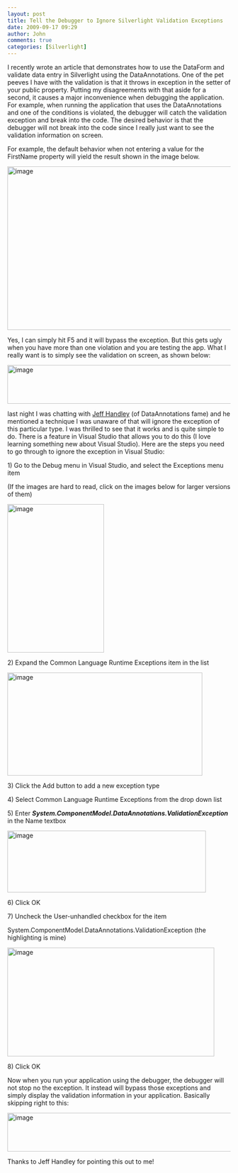 ```yaml
---
layout: post
title: Tell the Debugger to Ignore Silverlight Validation Exceptions
date: 2009-09-17 09:29
author: John
comments: true
categories: [Silverlight]
---
```

<p>I recently wrote an article that demonstrates how to use the DataForm and validate data entry in Silverlight using the DataAnnotations. One of the pet peeves I have with the validation is that it throws in exception in the setter of your public property. Putting my disagreements with that aside for a second, it causes a major inconvenience when debugging the application. For example, when running the application that uses the DataAnnotations and one of the conditions is violated, the debugger will catch the validation exception and break into the code. The desired behavior is that the debugger will not break into the code since I really just want to see the validation information on screen. </p>  <p>For example, the default behavior when not entering a value for the FirstName property will yield the result shown in the image below.</p>  <p><img style="border-bottom: 0px; border-left: 0px; display: inline; border-top: 0px; border-right: 0px" title="image" border="0" alt="image" src="http://images.johnpapa.net/wp-content/uploads/files/media/image/WindowsLiveWriter/TelltheDebuggertoIgnoreSilverlightValida_856D/image_3.png" width="556" height="368" /> </p>  <p>Yes, I can simply hit F5 and it will bypass the exception. But this gets ugly when you have more than one violation and you are testing the app. What I really want is to simply see the validation on screen, as shown below:</p>  <p><img style="border-bottom: 0px; border-left: 0px; display: inline; border-top: 0px; border-right: 0px" title="image" border="0" alt="image" src="http://images.johnpapa.net/wp-content/uploads/files/media/image/WindowsLiveWriter/TelltheDebuggertoIgnoreSilverlightValida_856D/image_8.png" width="558" height="87" /> </p>  <p>last night I was chatting with <a href="http://www.jeffhandley.com">Jeff Handley</a> (of DataAnnotations fame) and he mentioned a technique I was unaware of that will ignore the exception of this particular type. I was thrilled to see that it works and is quite simple to do. There is a feature in Visual Studio that allows you to do this (I love learning something new about Visual Studio). Here are the steps you need to go through to ignore the exception in Visual Studio:</p>  <p>1) Go to the Debug menu in Visual Studio, and select the Exceptions menu item</p>  <p>(If the images are hard to read, click on the images below for larger versions of them)</p>  <p><a href="http://images.johnpapa.net/wp-content/uploads/files/media/image/WindowsLiveWriter/TelltheDebuggertoIgnoreSilverlightValida_856D/image_7.png"><img style="border-bottom: 0px; border-left: 0px; display: inline; border-top: 0px; border-right: 0px" title="image" border="0" alt="image" src="http://images.johnpapa.net/wp-content/uploads/files/media/image/WindowsLiveWriter/TelltheDebuggertoIgnoreSilverlightValida_856D/image_thumb_2.png" width="218" height="334" /></a> </p>  <p></p>  <p></p>  <p>2) Expand the Common Language Runtime Exceptions item in the list</p>  <p><a href="http://images.johnpapa.net/wp-content/uploads/files/media/image/WindowsLiveWriter/TelltheDebuggertoIgnoreSilverlightValida_856D/image_10.png"><img style="border-bottom: 0px; border-left: 0px; display: inline; border-top: 0px; border-right: 0px" title="image" border="0" alt="image" src="http://images.johnpapa.net/wp-content/uploads/files/media/image/WindowsLiveWriter/TelltheDebuggertoIgnoreSilverlightValida_856D/image_thumb_3.png" width="440" height="232" /></a> </p>  <p>3) Click the Add button to add a new exception type</p>  <p>4) Select Common Language Runtime Exceptions from the drop down list</p>  <p>5) Enter <strong><em>System.ComponentModel.DataAnnotations.ValidationException</em></strong> in the Name textbox</p>  <p><a href="http://images.johnpapa.net/wp-content/uploads/files/media/image/WindowsLiveWriter/TelltheDebuggertoIgnoreSilverlightValida_856D/image_12.png"><img style="border-bottom: 0px; border-left: 0px; display: inline; border-top: 0px; border-right: 0px" title="image" border="0" alt="image" src="http://images.johnpapa.net/wp-content/uploads/files/media/image/WindowsLiveWriter/TelltheDebuggertoIgnoreSilverlightValida_856D/image_thumb_4.png" width="448" height="139" /></a> </p>  <p>6) Click OK</p>  <p>7) Uncheck the User-unhandled checkbox for the item</p>  <p> System.ComponentModel.DataAnnotations.ValidationException (the highlighting is mine)</p>  <p><a href="http://images.johnpapa.net/wp-content/uploads/files/media/image/WindowsLiveWriter/TelltheDebuggertoIgnoreSilverlightValida_856D/image_14.png"><img style="border-bottom: 0px; border-left: 0px; display: inline; border-top: 0px; border-right: 0px" title="image" border="0" alt="image" src="http://images.johnpapa.net/wp-content/uploads/files/media/image/WindowsLiveWriter/TelltheDebuggertoIgnoreSilverlightValida_856D/image_thumb_5.png" width="467" height="245" /></a> </p>  <p>8) Click OK</p>  <p>Now when you run your application using the debugger, the debugger will not stop no the exception. It instead will bypass those exceptions and simply display the validation information in your application. Basically skipping right to this:</p>  <p><img style="border-bottom: 0px; border-left: 0px; display: inline; border-top: 0px; border-right: 0px" title="image" border="0" alt="image" src="http://images.johnpapa.net/wp-content/uploads/files/media/image/WindowsLiveWriter/TelltheDebuggertoIgnoreSilverlightValida_856D/image_8.png" width="558" height="87" /></p>  <p></p>  <p></p>  <p>Thanks to Jeff Handley for pointing this out to me!</p>

